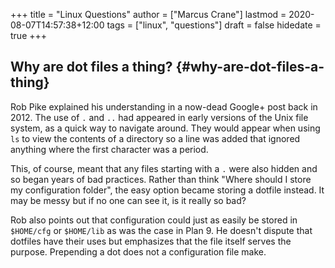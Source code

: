+++
title = "Linux Questions"
author = ["Marcus Crane"]
lastmod = 2020-08-07T14:57:38+12:00
tags = ["linux", "questions"]
draft = false
hidedate = true
+++

## Why are dot files a thing? {#why-are-dot-files-a-thing}

Rob Pike explained his understanding in a now-dead Google+ post back in 2012. The use of `.` and `..` had appeared in early versions of the Unix file system, as a quick way to navigate around. They would appear when using `ls` to view the contents of a directory so a line was added that ignored anything where the first character was a period.

This, of course, meant that any files starting with a `.` were also hidden and so began years of bad practices. Rather than think "Where should I store my configuration folder", the easy option became storing a dotfile instead. It may be messy but if no one can see it, is it really so bad?

Rob also points out that configuration could just as easily be stored in `$HOME/cfg` or `$HOME/lib` as was the case in Plan 9. He doesn't dispute that dotfiles have their uses but emphasizes that the file itself serves the purpose. Prepending a dot does not a configuration file make.
